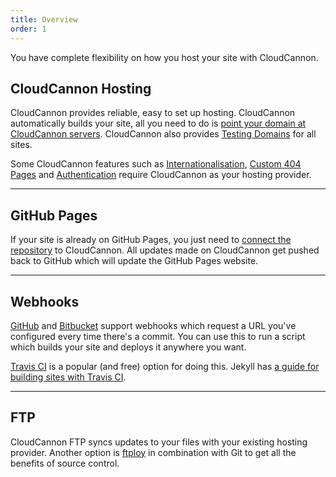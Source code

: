 ```yaml
---
title: Overview
order: 1
---
```


You have complete flexibility on how you host your site with CloudCannon.

## CloudCannon Hosting

CloudCannon provides reliable, easy to set up hosting. CloudCannon automatically builds your site, all you need to do is [point your domain at CloudCannon servers](/domains/custom-domains/). CloudCannon also provides [Testing Domains](/domains/testing-domains/) for all sites.

Some CloudCannon features such as [Internationalisation](/i18n/internationalisation/), [Custom 404 Pages](/hosting/custom-404-page/) and [Authentication](/authentication/none/) require CloudCannon as your hosting provider.

---

## GitHub Pages

If your site is already on GitHub Pages, you just need to [connect the repository](/syncing/github/) to CloudCannon. All updates made on CloudCannon get pushed back to GitHub which will update the GitHub Pages website.

---

## Webhooks

[GitHub](https://developer.github.com/webhooks/) and [Bitbucket](https://confluence.atlassian.com/display/BITBUCKET/Manage+Webhooks) support webhooks which request a URL you've configured every time there's a commit. You can use this to run a script which builds your site and deploys it anywhere you want.

[Travis CI](https://travis-ci.org/) is a popular (and free) option for doing this. Jekyll has [a guide for building sites with Travis CI](http://jekyllrb.com/docs/continuous-integration/).

---

## FTP

CloudCannon FTP syncs updates to your files with your existing hosting provider. Another option is [ftploy](https://ftploy.com/) in combination with Git to get all the benefits of source control.
